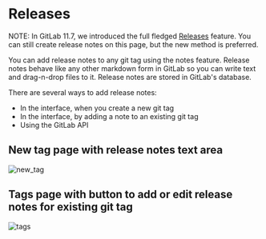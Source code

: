 # Releases

NOTE: In GitLab 11.7, we introduced the full fledged [Releases](../user/project/releases/index.md)
feature. You can still create release notes on this page, but the new method is preferred.

You can add release notes to any git tag using the notes feature. Release notes
behave like any other markdown form in GitLab so you can write text and
drag-n-drop files to it. Release notes are stored in GitLab's database.

There are several ways to add release notes:

- In the interface, when you create a new git tag
- In the interface, by adding a note to an existing git tag
- Using the GitLab API

## New tag page with release notes text area

![new_tag](releases/new_tag.png)

## Tags page with button to add or edit release notes for existing git tag

![tags](releases/tags.png)


